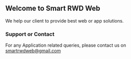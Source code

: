 ## Welcome to Smart RWD Web

We help our client to provide best web or app solutions.


### Support or Contact

For any Application related queries, please contact us on smartrwdweb@gmail.com
